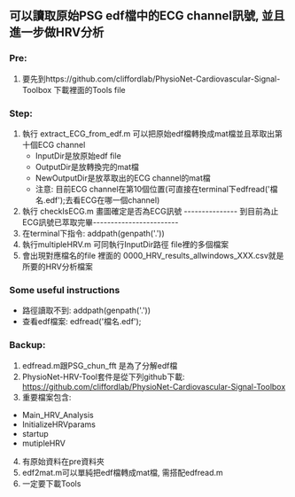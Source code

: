 ## 可以讀取原始PSG edf檔中的ECG channel訊號, 並且進一步做HRV分析
### Pre:
1. 要先到https://github.com/cliffordlab/PhysioNet-Cardiovascular-Signal-Toolbox 下載裡面的Tools file
### Step:
1. 執行 extract_ECG_from_edf.m  可以把原始edf檔轉換成mat檔並且萃取出第十個ECG channel
   * InputDir是放原始edf file
   * OutputDir是放轉換完的mat檔
   * NewOutputDir是放萃取出的ECG channel的mat檔
   * 注意: 目前ECG channel在第10個位置(可直接在terminal下edfread('檔名.edf');去看ECG在哪一個channel)
3. 執行 checkIsECG.m 畫圖確定是否為ECG訊號
--------------- 到目前為止ECG訊號已萃取完畢------------------------
4. 在terminal下指令: addpath(genpath('.'))
5. 執行multipleHRV.m 可同執行InputDir路徑 file裡的多個檔案
6. 會出現對應檔名的file 裡面的 0000_HRV_results_allwindows_XXX.csv就是所要的HRV分析檔案

### Some useful instructions
* 路徑讀取不到: addpath(genpath('.'))
* 查看edf檔案: edfread('檔名.edf');

### Backup: 
1. edfread.m跟PSG_chun_fft 是為了分解edf檔
2. PhysioNet-HRV-Tool套件是從下列github下載: https://github.com/cliffordlab/PhysioNet-Cardiovascular-Signal-Toolbox
3. 重要檔案包含:
* Main_HRV_Analysis
* InitializeHRVparams
* startup
* mutipleHRV
4. 有原始資料在pre資料夾
5. edf2mat.m可以單純把edf檔轉成mat檔, 需搭配edfread.m
6. 一定要下載Tools
